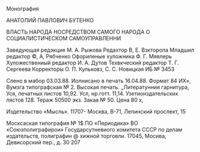 Монография

АНАТОЛИЙ ПАВЛОВИЧ БУТЕНКО

ВЛАСТЬ НАРОДА
НОСРЕДСТВОМ САМОГО НАРОДА
О СОЦИАЛИСТИЧЕСКОМ САМОУПРАВЛЕННИ

Заведующая редэкцие М. А. Рыжова
Редахтор В, Е. Взкторопа
Младшил редактор ©, А, Рябченко
Офориленые хуложника Ф. Г. Мяялерь
Хуложествениый редактор И. А. Дутов
Техвкческий редактор Т. Г. Сергеева
Корректоры О. П. Кульковз, С. С. Новицкая
ИБ № 3453

Слено в мабор 03.03.88. Иолнисано в печать 16.04.88. Формат 84 ИХ»,
Вумзга типографская № 2. Высокая печать. „Литератунния гарнитура,
Уся, печатных листов 10,92. Усл, нр.готт. 11,14. Узетионздательских лястов
128. Тераж 50500 экз. Закаа № 50. Цена 80 х,

Издетельство «Мысль». 11707- Москва, В-71, Лепинский прослект, 15

Москсаская типография № 1$ ПО «Периодика» ВО «Союзполиграфирои»
Государсутневиого комитета СССР по делам издательств, полиграфин @
хижной торговли. 17045, Мосива, Девисорский пер., д. 30
207
